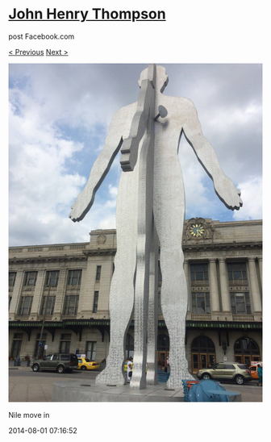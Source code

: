 # [John Henry Thompson](../README.md)
post Facebook.com

[< Previous](2014-08-01-2.md) [Next >](2014-08-01-4.md)

[![](../media/2014-08-01/Nile-move-in-2.jpg)](../README.md)

Nile move in

2014-08-01 07:16:52